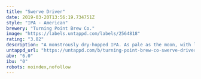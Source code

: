 ```yaml
---
title: "Swerve Driver"
date: 2019-03-20T13:56:19.734751Z
style: "IPA - American"
brewery: "Turning Point Brew Co."
image: "https://labels.untappd.com/labels/2564818"
rating: "3.82"
description: "A monstrously dry-hopped IPA. As pale as the moon, with layers of tropical fruit, lemon zest and pine  from a triple dry hop charge of Centennial, Amarillo, and Mosaic."
untappd_url: "https://untappd.com/b/turning-point-brew-co-swerve-driver/2564818"
abv: "6.0"
ibu: "0"
robots: noindex,nofollow
---
```

